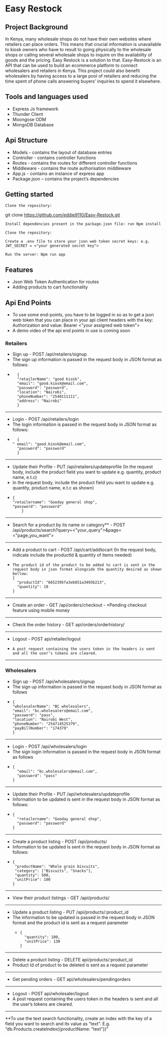 # Easy Restock
## Project Background
In Kenya, many wholesale shops do not have their own websites where retailers can place orders. This means that crucial information is unavailable to kiosk owners who have to result to going physically to the wholesale shops or calling several wholesale shops to inquire on the availability of goods and the pricing.
Easy Restock is a solution to that. Easy-Restock is an API that can be used to build an ecommerce platform to connect wholesalers and retailers in Kenya. 
This project could also benefit wholesalers by having access to a large pool of retailers and reducing the time spent of phone calls answering buyers’ inquiries to spend it elsewhere. 

## Tools and languages used
  -	Express Js framework
  -	Thunder Client
  -	Moongose ODM
  -	MongoDB Database

## Api Structure
  -	Models - contains the layout of database entries
  -	Controller - contains controller functions
  -	Routes - contains the routes for different controller functions
  -	Middleware - contains the route authorisation middleware
  -	App.js - contains an instance of express app
  -	Package.json – contains the project’s dependencies


## Getting started

    Clone the repository:

git clone https://github.com/eddie9110/Easy-Restock.git

    Install dependencies present in the package.json file: run Npm install

    Clone the repository:

    Create a .env file to store your json web token secret keys: e.g. JWT_SECRET = <"your generated secret key">

    Run the server: Npm run app





## Features
- Json Web Token Authentication for routes
- Adding products to cart functionality




## Api End Points
- To use some end-points, you have to be logged in so as to get a json web token that you can place in your api client headers with the key: Authorization and value: Bearer <"your assigned web token">
- A demo video of the api end points in use is coming soon

### Retailers

- 	Sign up - POST /api/retailers/signup
- 	The sign up information is passed in the request body in JSON format as follows:
- 		{
		"retailerName": "good kiosk",
		"email": "good.kiosk@email.com",
		"password": "password",
		"location": "Nairobi",
		"phoneNumber": "2540111111",
		"address": "Nairobi"
  		}
----
- 	Login - POST /api/retailers/login
- 	The  login information is passed in the request body in JSON format as follows:
- 		{
	  "	email": "good.kiosk@email.com",
	  	"password": "password"
  		}
--- 
  -	Update their Profile - PUT /api/retailers/updateprofile (In the request body, include the product field you want to update e.g. quantity, product name, e.t.c)
  -	In the request body, include the product field you want to update e.g. quantity, product name, e.t.c as shown)
  -		{
	  	"retailername": "Gooday general shop",
	  	"password": "password"
    		}
---
  -	Search for a product by its name or category** - POST /api/products/search?query=<"your_query">&page=<"page_you_want">
***
  -	Add a product to cart - POST /api/cart/addtocart (In the request body, indicate include the productId & quantity of items needed)
  -		The product id of the product to be added to cart is sent in the request body in json format alongside the quantity desired as shown bellow:
		{
		  "productId": "6652395fa3eb851a3493b213",
		  "quantity": 10
		}
***
-	Create an order - GET /api/orders/checkout  - *Pending checkout feature using mobile money
***
  -	Check the order history - GET api/orders/orderhistory/
***
  -	Logout - POST api/retailer/logout
  -		A post request containing the users token in the headers is sent and all the user’s tokens are cleared.  
***


### Wholesalers
  -	Sign up - POST /api/wholesalers/signup
  -	The sign up information is passed in the request body in JSON format as follows
  -		{
		"wholesalerName": "BC wholesalers",
		"email": "bc.wholesalers@email.com",
		"password": "pass",
		"location": "Nairobi West",
		"phoneNumber": "254714525379",
		"payBillNumber": "174379"
		}
***
  -	Login - POST /api/wholesalers/login
  -	The sign login information is passed in the request body in JSON format as follows
  -		{
		  "email": "bc.wholesalers@email.com",
		  "password": "pass"
		}
***
  -	Update their Profile - PUT /api/wholesalers/updateprofile
  -	Information to be updated is sent in the request body in JSON format as follows:
  -		{
		  "retailername": "Gooday general shop",
		  "password": "password"
		}
***
  -	Create a product listing - POST /api/products/
  -	Information to be updated is sent in the request body in JSON format as follows:
  -		{
		 "productName": "Whole grain biscuits",
		 "category": ["Biscuits", "Snacks"],
		 "quantity": 500,
		 "unitPrice": 100 
		}
***
  -	View their product listings - GET /api/products/
***
  -	Update a product listing - PUT /api/products/:product_id
  -	The information to be updated is passed in the request body in JSON format and the product id is sent as a request parameter
	  -		{
			  "quantity": 100,
			  "unitPrice": 130
			}
***
  -	Delete a product listing - DELETE api/products/:product_id
  -	Product Id of product to be deleted is sent as a request parameter
***
  -	Get pending orders - GET api/wholesalers/pendingorders
***
  -	Logout - POST api/wholesaler/logout
  -	A post request containing the users token in the headers is sent and all the user’s tokens are cleared.
***


**To use the text search functionality, create an index with the key of a field you want to search and its value as “text”. E.g.   “db.Products.createIndex({productName: “text”})”
